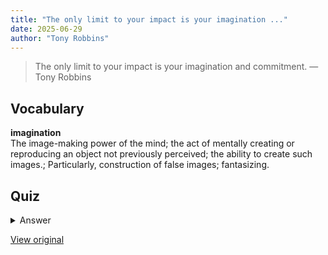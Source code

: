 ```yaml
---
title: "The only limit to your impact is your imagination ..."
date: 2025-06-29
author: "Tony Robbins"
---
```


> The only limit to your impact is your imagination and commitment.
> — Tony Robbins

## Vocabulary
**imagination**  
The image-making power of the mind; the act of mentally creating or reproducing an object not previously perceived; the ability to create such images.; Particularly, construction of false images; fantasizing.

## Quiz


<details>
<summary>Answer</summary>

</details>

[View original](https://t.me/c/2696929880/370)
